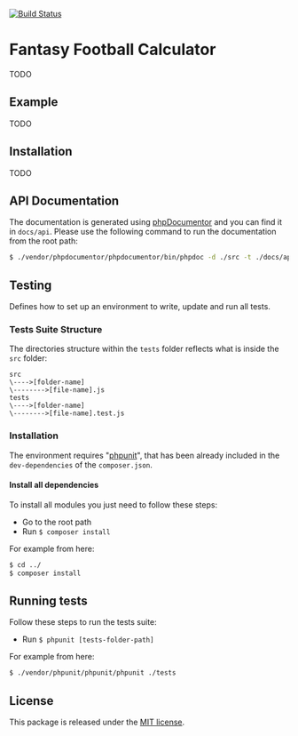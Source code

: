 [![Build Status](https://travis-ci.org/astronati/fantasy-football-calculator.svg?branch=master)](https://travis-ci.org/astronati/calculator)

# Fantasy Football Calculator
TODO

## Example
TODO

## Installation
TODO

## API Documentation
The documentation is generated using [phpDocumentor](http://www.phpdoc.org/) and you can find it in `docs/api`.
Please use the following command to run the documentation from the root path:
```sh
$ ./vendor/phpdocumentor/phpdocumentor/bin/phpdoc -d ./src -t ./docs/api
```

## Testing
Defines how to set up an environment to write, update and run all tests.

### Tests Suite Structure
The directories structure within the `tests` folder reflects what is inside the `src` folder:
```
src
\---->[folder-name]
\-------->[file-name].js
tests
\---->[folder-name]
\-------->[file-name].test.js
```

### Installation
The environment requires "[phpunit](https://phpunit.de/)", that has been already included in the `dev-dependencies` of
the `composer.json`.

#### Install all dependencies
To install all modules you just need to follow these steps:

- Go to the root path
- Run `$ composer install`

For example from here:
```sh
$ cd ../
$ composer install
```

## Running tests
Follow these steps to run the tests suite:

- Run `$ phpunit [tests-folder-path]`

For example from here:
```sh
$ ./vendor/phpunit/phpunit/phpunit ./tests
```

## License
This package is released under the [MIT license](LICENSE.md).
